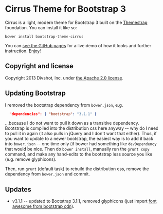 # Cirrus Theme for Bootstrap 3

Cirrus is a light, modern theme for Bootstrap 3 built on the [Themestrap](https://github.com/divshot/themestrap)
foundation. You can install it like so:

    bower install bootstrap-theme-cirrus

You can [see the GitHub pages](http://code.divshot.com/bootstrap-theme-cirrus/) for a live demo of how it looks and further instruction. Enjoy!

## Copyright and license

Copyright 2013 Divshot, Inc. under [the Apache 2.0 license](LICENSE).

## Updating Bootstrap
I removed the bootstrap dependency from `bower.json`, e.g.

```json
  "dependencies": { "bootstrap": "3.1.1" }
```

...because I do not want to pull it down as a transitive dependency.  Bootstrap is compiled into the distribution css here anyway -- why do I need to pull it in again (it also pulls in jQuery and I don't want that either).  Thus, if you want to update to a newer bootstrap, the easiest way is to add it back into `bower.json` -- one time only (if bower had something like `devDependency` that would be nice.  Then do `bower install`, manually run the `grunt copy` command, and make any hand-edits to the bootstrap less source you like (e.g. remove glyphicons).

Then, run `grunt` (default task) to rebuild the distribution css, remove the dependency from `bower.json` and commit.

## Updates

* v3.1.1 -- updated to Bootstrap 3.1.1, removed glyphicons (just import [font awesome from bootstrap cdn](https://fortawesome.github.io/Font-Awesome/get-started/)).  
  
